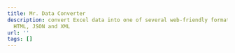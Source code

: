 ```yaml
---
title: Mr. Data Converter
description: convert Excel data into one of several web-friendly formats, including
  HTML, JSON and XML
url: ''
tags: []
---
```

